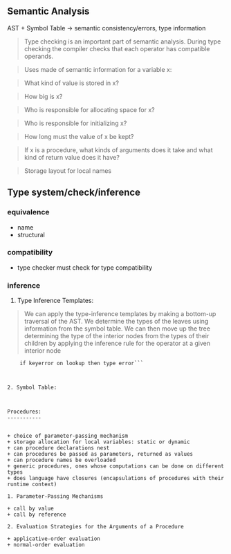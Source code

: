 Semantic Analysis
----------------
AST + Symbol Table -> semantic consistency/errors, type information

>Type checking is an important part of semantic analysis. During type checking the compiler checks that each operator has compatible operands.

>Uses made of semantic information for a variable x:

>What kind of value is stored in x?

>How big is x?

>Who is responsible for allocating space for x?

>Who is responsible for initializing x?

>How long must the value of x be kept?

>If x is a procedure, what kinds of arguments does it take and what kind of return value does it have?

>Storage layout for local names




Type system/check/inference
--------------------
### equivalence
+ name
+ structural

### compatibility
+ type checker must check for type compatibility

### inference


1. Type Inference Templates:

>We can apply the type-inference templates by making a bottom-up traversal 
>of the AST. We determine the types of the leaves using information from the 
>symbol table. We can then move up the tree determining the type of the interior
>nodes from the types of their children by applying the inference rule for the 
>operator at a given interior node

```template == hash on (operator, n.type, n2.type)
	if keyerror on lookup then type error```



2. Symbol Table:



Procedures:
-----------


+ choice of parameter-passing mechanism
+ storage allocation for local variables: static or dynamic
+ can procedure declarations nest
+ can procedures be passed as parameters, returned as values
+ can procedure names be overloaded
+ generic procedures, ones whose computations can be done on different types
+ does language have closures (encapsulations of procedures with their runtime context)

1. Parameter-Passing Mechanisms

+ call by value
+ call by reference

2. Evaluation Strategies for the Arguments of a Procedure

+ applicative-order evaluation
+ normal-order evaluation
